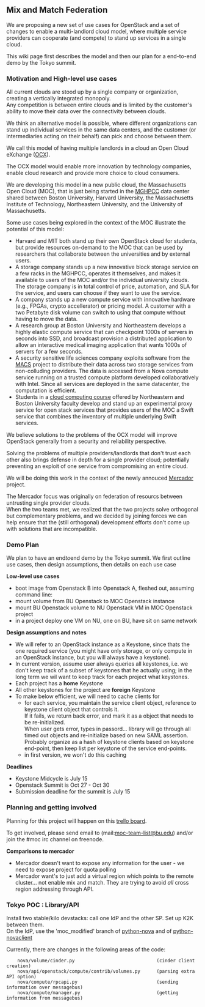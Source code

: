 ## Mix and Match Federation
We are proposing a new set of use cases for OpenStack and a set of changes to enable a multi-landlord cloud model, 
where multiple service providers can cooperate (and compete) to stand up services in a single cloud.

This wiki page first describes the model and then our plan for a end-to-end demo by the Tokyo summit. 

### Motivation and High-level use cases
All current clouds are stood up by a single company or organization, creating a vertically integrated monopoly.  
Any competition is between entire clouds and is limited by the customer's ability to move their data over the connectivity between clouds.

We think an alternative model is possible, where different organizations can stand up individual services in the same data centers, 
and the customer (or intermediaries acting on their behalf) can pick and choose between them.

We call this model of having multiple landlords in a cloud an Open Cloud eXchange ([OCX](http://www.cs.bu.edu/fac/best/res/papers/ic14.pdf)).

The OCX model would enable more innovation by technology companies, enable cloud research and provide more choice to cloud consumers.

We are developing this model in a new public cloud, the Massachusetts Open Cloud (MOC), 
that is just being started in the [MGHPCC](http://www.mghpcc.org) data center shared between Boston University, 
Harvard University, the Massachusetts Institute of Technology, Northeastern University, and the University of Massachusetts.

Some use cases being explored in the context of the MOC illustrate the potential of this model:
 -  Harvard and MIT both stand up their own OpenStack cloud for
  students, but provide resources on-demand to the MOC that can be used
  by researchers that collaborate between the universities and by
  external users.  
 -  A storage company stands up a new innovative block storage service
  on a few racks in the MGHPCC, operates it themselves, and makes it
  available to users of the MOC and/or the individual university
  clouds.  The storage company is in total control of price,
  automation, and SLA for the service, and users can choose if they
  want to use the service.
 -  A company stands up a new compute service with innovative hardware
  (e.g., FPGAs, crypto accellerator) or pricing model.  A customer
  with a two Petabyte disk volume can switch to using that compute
  without having to move the data.
 -  A research group at Boston University and Northeastern develops a
  highly elastic compute service that can checkpoint 1000s of servers
  in seconds into SSD, and broadcast provision a distributed
  application to allow an interactive medical imaging application that
  wants 1000s of servers for a few seconds. 
 -  A security sensitive life sciences company exploits software from
  the [MACS](http://www.bu.edu/hic/research/macs/) project to
  distribute their data across two storage services from non-colluding
  providers.  The data is accessed from a Nova compute service running
  on a trusted compute platform developed collaboratively with
  Intel. Since all services are deployed in the same datacenter, the
  computation is efficient.
 -  Students in a [cloud computing course](https://okrieg.github.io/EC500/index.html)  offered by Northeastern and 
  Boston University faculty
  develop and stand up an
  experimental proxy service for open stack services that provides
  users of the MOC a Swift service that combines the inventory of
  multiple underlying Swift services.

We believe solutions to the problems of the OCX model will improve OpenStack generally from a security and reliability perspective.

Solving the problems of multiple providers/landlords that don't trust each other also brings defense in depth for a single provider cloud; 
potentially preventing an exploit of one service from compromising an entire cloud.

We will be doing this work in the context of the newly annouced [Mercador](https://wiki.openstack.org/wiki/Mercador) project.

The Mercador focus was originally on federation of resourcs between untrusting single provider clouds.  
When the two teams met, we realized that the two projects solve orthogonal but complementary problems, 
and we decided by joining forces we can help ensure that the (still orthogonal) development efforts don't come up with solutions that are incompatible.

### Demo Plan
We plan to have an end*to*end demo by the Tokyo summit. We first outline use cases, 
then design assumptions, then details on each use case

**Low-level use cases**
 -  boot image from Openstack B into Openstack A, fleshed out, assuming command line:
 -  mount volume from BU Openstack to MOC Openstack instance
 -  mount BU Openstack volume to NU Openstack VM in MOC Openstack project
 -  in a project deploy one VM on NU, one on BU, have sit on same network

**Design assumptions and notes**
 -  We will refer to an OpenStack instance as a Keystone, since thats the one required service 
 (you might have only storage, or only compute in an OpenStack instance, but you will always have a keystone).
 -  In current version, assume user always queries all keystones, i.e. we don't keep track of a subset of keystones that he actually using; 
 in the long term we wil want to keep track for each project what keystones.
 -  Each project has a **home** Keystone
 -  All other keystones for the project are **foreign** Keystone
 -  To make below efficient, we will need to cache clients for
     -  for each service, you maintain the service client object, reference to keystone client object that controls it.  
     If it fails, we return back error, and mark it as a object that needs to be re-initialized.  
     When user gets error, types in passord... library will go through all timed out objects and re-initialize based on new SAML assertion. 
     Probably organize as a hash of keystone clients based on keystone end-point, then keep list per keystone of the service end-points.  
     -  in first version, we won't do this caching

**Deadlines**
 -  Keystone Midcycle is July 15
 -  Openstack Summit is Oct 27 - Oct 30
 -  Submission deadline for the summit is July 15

### Planning and getting involved
Planning for this project will happen on this [trello board](https://trello.com/b/BQQFdyLx/os-mix-match-federation).

To get involved, please send email to (mail:moc-team-list@bu.edu) and/or join the #moc irc channel on freenode. 

**Comparisons to mercador**
 -  Mercador doesn't want to expose any information for the user - we need to expose project for quota polling
 -  Mercador want's to just add a virtual region which points to the remote cluster... not enable mix and match. 
 They are trying to avoid *all* cross region addressing through API.

### Tokyo POC : Library/API
Install two stable/kilo devstacks: call one IdP and the other SP.  Set up K2K between them.  
On the IdP, use the 'moc_modified' branch of [python-nova](https://github.com/CCI-MOC/nova) 
and of [python-novaclient](https://github.com/CCI-MOC/python-novaclient)

Currently, there are changes in the following areas of the code:
```shell
    nova/volume/cinder.py                              (cinder client creation)
    nova/api/openstack/compute/contrib/volumes.py      (parsing extra API option)
    nova/compute/rpcapi.py                             (sending information over messagebus)
    nova/compute/manager.py                            (getting information from messagebus)
```
